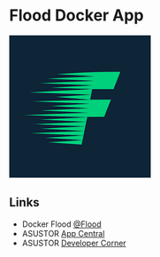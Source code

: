 # Flood Docker App

![Flood](CONTROL/icon.png)

## Links
* Docker Flood [@Flood](https://hub.docker.com/r/jesec/flood)
* ASUSTOR [App Central](http://www.asustor.com/apps?lan=en)
* ASUSTOR [Developer Corner](http://developer.asustor.com/)